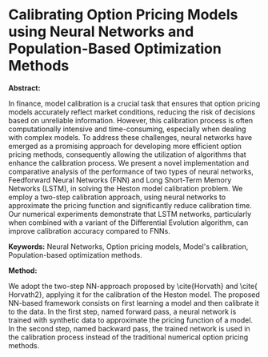 # Calibrating Option Pricing Models using Neural Networks and Population-Based Optimization Methods

**Abstract:**

In finance, model calibration is a crucial task that ensures that option pricing models accurately reflect market conditions, reducing the risk of decisions based on unreliable information. However, this calibration process is often computationally intensive and time-consuming, especially when dealing with complex models.
To address these challenges, neural networks have emerged as a promising approach for developing more efficient option pricing methods, consequently allowing the utilization of algorithms that enhance the calibration process.
We present a novel implementation and comparative analysis of the performance of two types of neural networks, Feedforward Neural Networks (FNN) and Long Short-Term Memory Networks (LSTM), in solving the Heston model calibration problem. We employ a two-step calibration approach, using neural networks to approximate the pricing function and significantly reduce calibration time. Our numerical experiments demonstrate that LSTM networks, particularly when combined with a variant of the Differential Evolution algorithm, can improve calibration accuracy compared to FNNs.

**Keywords:** Neural Networks, Option pricing models, Model's calibration, Population-based optimization methods.

**Method:**

We adopt the two-step NN-approach proposed by \cite{Horvath} and \cite{ Horvath2}, applying it for the calibration of the Heston model. 
The proposed NN-based framework consists on first learning a model and then calibrate it to the data. In the first step, named forward pass, 
a neural network is trained with synthetic data to approximate the pricing function of a model. 
In the second step, named backward pass, the trained network is used in the calibration process instead of the traditional numerical option pricing methods. 
